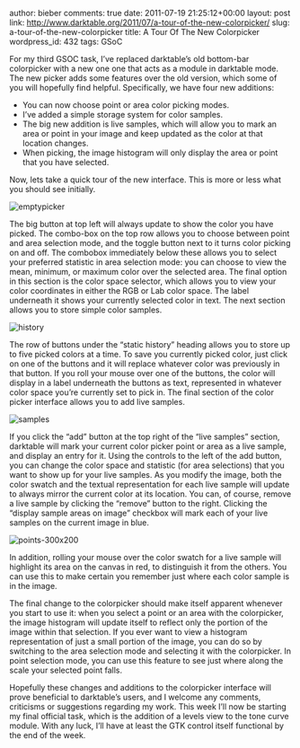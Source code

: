 author: bieber
comments: true
date: 2011-07-19 21:25:12+00:00
layout: post
link: http://www.darktable.org/2011/07/a-tour-of-the-new-colorpicker/
slug: a-tour-of-the-new-colorpicker
title: A Tour Of The New Colorpicker
wordpress_id: 432
tags: GSoC

For my third GSOC task, I’ve replaced darktable’s old bottom-bar colorpicker with a new one one that acts as a module in darktable mode. The new picker adds some features over the old version, which some of you will hopefully find helpful. Specifically, we have four new additions:

* You can now choose point or area color picking modes.
* I’ve added a simple storage system for color samples.
* The big new addition is live samples, which will allow you to mark an area or point in your image and keep updated as the color at that location changes.
* When picking, the image histogram will only display the area or point that you have selected.

Now, lets take a quick tour of the new interface. This is more or less what you should see initially.

![emptypicker]({attach}emptypicker.png)

The big button at top left will always update to show the color you have picked. The combo-box on the top row allows you to choose between point and area selection mode, and the toggle button next to it turns color picking on and off. The combobox immediately below these allows you to select your preferred statistic in area selection mode: you can choose to view the mean, minimum, or maximum color over the selected area. The final option in this section is the color space selector, which allows you to view your color coordinates in either the RGB or Lab color space. The label underneath it shows your currently selected color in text. The next section allows you to store simple color samples.

![history]({attach}history.png)

The row of buttons under the “static history” heading allows you to store up to five picked colors at a time. To save you currently picked color, just click on one of the buttons and it will replace whatever color was previously in that button. If you roll your mouse over one of the buttons, the color will display in a label underneath the buttons as text, represented in whatever color space you’re currently set to pick in. The final section of the color picker interface allows you to add live samples.

![samples]({attach}samples.png)

If you click the “add” button at the top right of the “live samples” section, darktable will mark your current color picker point or area as a live sample, and display an entry for it. Using the controls to the left of the add button, you can change the color space and statistic (for area selections) that you want to show up for your live samples. As you modify the image, both the color swatch and the textual representation for each live sample will update to always mirror the current color at its location. You can, of course, remove a live sample by clicking the “remove” button to the right. Clicking the “display sample areas on image” checkbox will mark each of your live samples on the current image in blue.

![points-300x200]({attach}points-300x200.png)

In addition, rolling your mouse over the color swatch for a live sample will highlight its area on the canvas in red, to distinguish it from the others. You can use this to make certain you remember just where each color sample is in the image.

The final change to the colorpicker should make itself apparent whenever you start to use it: when you select a point or an area with the colorpicker, the image histogram will update itself to reflect only the portion of the image within that selection. If you ever want to view a histogram representation of just a small portion of the image, you can do so by switching to the area selection mode and selecting it with the colorpicker. In point selection mode, you can use this feature to see just where along the scale your selected point falls.

Hopefully these changes and additions to the colorpicker interface will prove beneficial to darktable’s users, and I welcome any comments, criticisms or suggestions regarding my work. This week I’ll now be starting my final official task, which is the addition of a levels view to the tone curve module. With any luck, I’ll have at least the GTK control itself functional by the end of the week.
